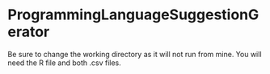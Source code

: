# ProgrammingLanguageSuggestionGerator
Be sure to change the working directory as it will not run from mine. You will need the R file and both .csv files.
